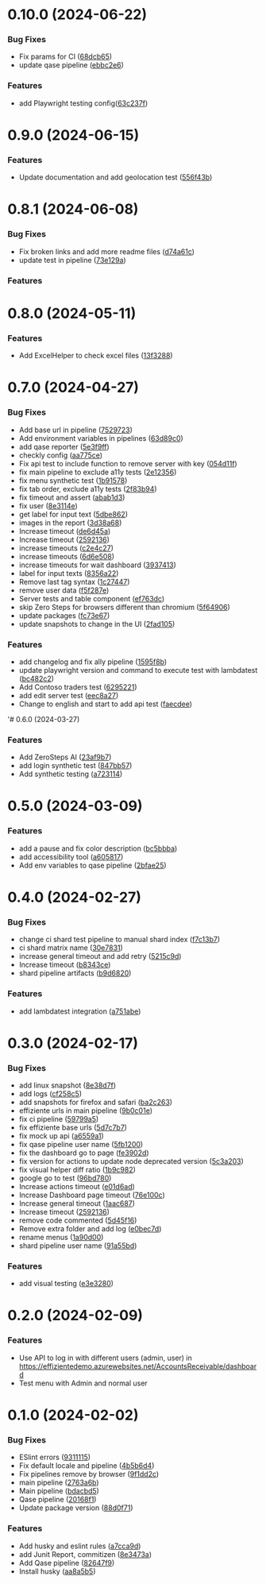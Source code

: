 # 0.10.0 (2024-06-22)

### Bug Fixes

- Fix params for CI ([68dcb65](https://github.com/apis3445/Playwright/commit/68dcb651347c6ae766da7ff2341c121fae9cf217))
- update qase pipeline ([ebbc2e6](https://github.com/apis3445/Playwright/commit/ebbc2e642592fc5991c7b3a49cefdf8f5351e690))

### Features

- add Playwright testing config([63c237f](https://github.com/apis3445/Playwright/commit/63c237f17dea34af18a0f0f459ac8c79d91f8e8b))

# 0.9.0 (2024-06-15)

### Features

- Update documentation and add geolocation test ([556f43b](https://github.com/apis3445/Playwright/commit/556f43b4904b8cfda20462e79cbaaea30d4931c4))

# 0.8.1 (2024-06-08)

### Bug Fixes

- Fix broken links and add more readme files ([d74a61c](https://github.com/apis3445/Playwright/commit/d74a61ccb179eecd2211f0298d95950efa32232d))
- update test in pipeline ([73e129a](https://github.com/apis3445/Playwright/commit/73e129a9fd39204049ea1e0272dc73dadad1b7f7))

### Features

# 0.8.0 (2024-05-11)

### Features

- Add ExcelHelper to check excel files ([13f3288](https://github.com/apis3445/PlaywrightFramework/commit/13f3288504831dec8ba765b8fbb61eb2c929a61a))

# 0.7.0 (2024-04-27)

### Bug Fixes

- Add base url in pipeline ([7529723](https://github.com/apis3445/PlaywrightFramework/commit/7529723b47c23004ae8b763e54bca234f640fd2d))
- Add environment variables in pipelines ([63d89c0](https://github.com/apis3445/PlaywrightFramework/commit/63d89c0cb2ca57332028e2f5dbf8ca7cf0645b4b))
- add qase reporter ([5e3f9ff](https://github.com/apis3445/PlaywrightFramework/commit/5e3f9ff50d18d9da6368a3e797acdacb6af4422c))
- checkly config ([aa775ce](https://github.com/apis3445/PlaywrightFramework/commit/aa775ce1d2feadd99c4f515270b4b6e22732954e))
- Fix api test to include function to remove server with key ([054d11f](https://github.com/apis3445/PlaywrightFramework/commit/054d11f4b28fa549408139abcada54165eece13a))
- fix main pipeline to exclude a11y tests ([2e12356](https://github.com/apis3445/PlaywrightFramework/commit/2e12356ecff3b1e877f4673520d0e8a47ce158d9))
- fix menu synthetic test ([1b91578](https://github.com/apis3445/PlaywrightFramework/commit/1b91578f35ab7d9c45a68cb2e8c50c35b67fc027))
- fix tab order, exclude a11y tests ([2f83b94](https://github.com/apis3445/PlaywrightFramework/commit/2f83b941b1e80b5c0085e2c735e6d770e0e13e25))
- fix timeout and assert ([abab1d3](https://github.com/apis3445/PlaywrightFramework/commit/abab1d3996a7c56c6540e5e6516d61800402d086))
- fix user ([8e3114e](https://github.com/apis3445/PlaywrightFramework/commit/8e3114e1ac3cfc464fd376cfaebbf089543d7b4e))
- get label for input text ([5dbe862](https://github.com/apis3445/PlaywrightFramework/commit/5dbe86213d387d62bb05f36a23f395dd98ab42c4))
- images in the report ([3d38a68](https://github.com/apis3445/PlaywrightFramework/commit/3d38a68a1fb79ff09aa892e7a97a8c7c8cc1c9ff))
- Increase timeout ([de6d45a](https://github.com/apis3445/PlaywrightFramework/commit/de6d45a86773ca8c553bc10340eeab5bca3ea686))
- Increase timeout ([2592136](https://github.com/apis3445/PlaywrightFramework/commit/25921366d37c8321fc52f9dceccd4fb17a5e4127))
- increase timeouts ([c2e4c27](https://github.com/apis3445/PlaywrightFramework/commit/c2e4c27ccb597c302756ce9a1fbb5aac226ea677))
- increase timeouts ([6d6e508](https://github.com/apis3445/PlaywrightFramework/commit/6d6e508e8413a5ea3e7159bbcc140cbaa31a7c48))
- increase timeouts for wait dashboard ([3937413](https://github.com/apis3445/PlaywrightFramework/commit/393741313738cfc85da3603b228f5bdff9f87271))
- label for input texts ([8356a22](https://github.com/apis3445/PlaywrightFramework/commit/8356a22cbc76760ebcaf88444f18ccf6114cd6dd))
- Remove last tag syntax ([1c27447](https://github.com/apis3445/PlaywrightFramework/commit/1c27447d0760a718574f714039521a4b11baacfe))
- remove user data ([f5f287e](https://github.com/apis3445/PlaywrightFramework/commit/f5f287ec8e27806ef9a2b2d56395f6fba27dae51))
- Server tests and table component ([ef763dc](https://github.com/apis3445/PlaywrightFramework/commit/ef763dcea8be387a4455148378234494c288cb98))
- skip Zero Steps for browsers different than chromium ([5f64906](https://github.com/apis3445/PlaywrightFramework/commit/5f6490613e24a209640cd23bb38e5dbd9fb81907))
- update packages ([fc73e67](https://github.com/apis3445/PlaywrightFramework/commit/fc73e67e02de7a70763670c19f0e69cdf6b0251d))
- update snapshots to change in the UI ([2fad105](https://github.com/apis3445/PlaywrightFramework/commit/2fad105e5ed728c9238fdc423c29be8522f39684))

### Features

- add changelog and fix ally pipeline ([1595f8b](https://github.com/apis3445/PlaywrightFramework/commit/1595f8bfe7b519cdb5dfada6007859319a2bf652))
- update playwright version and command to execute test with lambdatest ([bc482c2](https://github.com/apis3445/PlaywrightFramework/commit/bc482c2483833a052105e096a1217eda2e057383))
- Add Contoso traders test ([6295221](https://github.com/apis3445/PlaywrightFramework/commit/62952218f44760ca1c10863dd689375ce8a969af))
- add edit server test ([eec8a27](https://github.com/apis3445/PlaywrightFramework/commit/eec8a273a62b3f0044d60517f2247d5c15b528db))
- Change to english and start to add api test ([faecdee](https://github.com/apis3445/PlaywrightFramework/commit/faecdeead1a1358cd6d901394c1973e70a4e3cba))

'# 0.6.0 (2024-03-27)

### Features

- Add ZeroSteps AI ([23af9b7](https://github.com/apis3445/PlaywrightFramework/commit/23af9b78be439b3eaf0f0faee3edd2fc6f6875b2))
- add login synthetic test ([847bb57](https://github.com/apis3445/PlaywrightFramework/commit/847bb57c131fc916aaa97002c2a0759574f510e6))
- Add synthetic testing ([a723114](https://github.com/apis3445/PlaywrightFramework/commit/a723114fd2b320e6f1350903dd9048160e2eb433))

# 0.5.0 (2024-03-09)

### Features

- add a pause and fix color description ([bc5bbba](https://github.com/apis3445/PlaywrightFramework/commit/bc5bbba7e9cfaf96f3d7dcf712b182ab4d2f28c9))
- add accessibility tool ([a605817](https://github.com/apis3445/PlaywrightFramework/commit/a605817e03e65198abd6aaff30081c86e928d40d))
- Add env variables to qase pipeline ([2bfae25](https://github.com/apis3445/PlaywrightFramework/commit/2bfae255aa403c40c7259a16de89133f7405f88f))

# 0.4.0 (2024-02-27)

### Bug Fixes

- change ci shard test pipeline to manual shard index ([f7c13b7](https://github.com/apis3445/PlaywrightFramework/commit/f7c13b7966880dc15a4c90c08dc286151f31d8a8))
- ci shard matrix name ([30e7831](https://github.com/apis3445/PlaywrightFramework/commit/30e78312d8979b9e960c4b3d504edc9662469b6c))
- increase general timeout and add retry ([5215c9d](https://github.com/apis3445/PlaywrightFramework/commit/5215c9d74e810dd974425f782ecbaf21e8291bb3))
- Increase timeout ([b8343ce](https://github.com/apis3445/PlaywrightFramework/commit/b8343ce465f3e5ed905953f16ddc0476b4d9bcd9))
- shard pipeline artifacts ([b9d6820](https://github.com/apis3445/PlaywrightFramework/commit/b9d68207d4aa8163a1edd960a590e74791e4bcf2))

### Features

- add lambdatest integration ([a751abe](https://github.com/apis3445/PlaywrightFramework/commit/a751abecee103ef600b83ef7a9d8b6837bf36306))

# 0.3.0 (2024-02-17)

### Bug Fixes

- add linux snapshot ([8e38d7f](https://github.com/apis3445/PlaywrightFramework/commit/8e38d7fadbaf341b7290d840764d140867a42548))
- add logs ([cf258c5](https://github.com/apis3445/PlaywrightFramework/commit/cf258c51804d42402a234b279de03e6dfb33a09a))
- add snapshots for firefox and safari ([ba2c263](https://github.com/apis3445/PlaywrightFramework/commit/ba2c263edd7a21432880c83ffaaf34a5302db117))
- effiziente urls in main pipeline ([9b0c01e](https://github.com/apis3445/PlaywrightFramework/commit/9b0c01e1d8d880f3f05fc263dbacfebfdb817ea9))
- fix ci pipeline ([59799a5](https://github.com/apis3445/PlaywrightFramework/commit/59799a59bb3d27416e02c39668e0cb3d61a039fb))
- fix effiziente base urls ([5d7c7b7](https://github.com/apis3445/PlaywrightFramework/commit/5d7c7b7f65053106aa956dac7a43ac2362b16974))
- fix mock up api ([a6559a1](https://github.com/apis3445/PlaywrightFramework/commit/a6559a13f358652e9b3d89c49988b70a76b39f72))
- fix qase pipeline user name ([5fb1200](https://github.com/apis3445/PlaywrightFramework/commit/5fb12009cf74a9810f4a76f7853c87feb3fed256))
- fix the dashboard go to page ([fe3902d](https://github.com/apis3445/PlaywrightFramework/commit/fe3902d2eaa9459d70bd4ab9f3f1be47d97a67b4))
- fix version for actions to update node deprecated version ([5c3a203](https://github.com/apis3445/PlaywrightFramework/commit/5c3a2030331e23f27419950aacbdb0845869f1e4))
- fix visual helper diff ratio ([1b9c982](https://github.com/apis3445/PlaywrightFramework/commit/1b9c9822883f730a3d1b58a9d4e8595310f14093))
- google go to test ([96bd780](https://github.com/apis3445/PlaywrightFramework/commit/96bd78085b815f12f4b30a3a649ce25ecb1d824b))
- Increase actions timeout ([e01d6ad](https://github.com/apis3445/PlaywrightFramework/commit/e01d6ad3c1c5c2be0de792dacb32f25eb2cc716e))
- Increase Dashboard page timeout ([76e100c](https://github.com/apis3445/PlaywrightFramework/commit/76e100cff03295cda9735f0b4642c666b7d99433))
- Increase general timeout ([1aac687](https://github.com/apis3445/PlaywrightFramework/commit/1aac6877e750efa5fac11557c4bb8952b5040252))
- Increase timeout ([2592136](https://github.com/apis3445/PlaywrightFramework/commit/25921366d37c8321fc52f9dceccd4fb17a5e4127))
- remove code commented ([5d45f16](https://github.com/apis3445/PlaywrightFramework/commit/5d45f1655fcf97541743bf7d35b4329b6914e59e))
- Remove extra folder and add log ([e0bec7d](https://github.com/apis3445/PlaywrightFramework/commit/e0bec7d6df3221755cc7d50b79597c0c0fb2d9c3))
- rename menus ([1a90d00](https://github.com/apis3445/PlaywrightFramework/commit/1a90d005d1c3da5e8ca08524ebc3d5a3e4f23cd5))
- shard pipeline user name ([91a55bd](https://github.com/apis3445/PlaywrightFramework/commit/91a55bd285b1168e77024df8398f0e8f5ba4b1ae))

### Features

- add visual testing ([e3e3280](https://github.com/apis3445/PlaywrightFramework/commit/e3e3280f0e55299f690d6bf1aff0292e71cee853))

# 0.2.0 (2024-02-09)

### Features

- Use API to log in with different users (admin, user) in https://effizientedemo.azurewebsites.net/AccountsReceivable/dashboard
- Test menu with Admin and normal user

# 0.1.0 (2024-02-02)

### Bug Fixes

- ESlint errors ([9311115](https://github.com/apis3445/PlaywrightFramework/commit/931111565196224f46ce3c910f85c329035f1e84))
- Fix default locale and pipeline ([4b5b6d4](https://github.com/apis3445/PlaywrightFramework/commit/4b5b6d45c596b2c9f363e745903c7f5911b0f959))
- Fix pipelines remove by browser ([9f1dd2c](https://github.com/apis3445/PlaywrightFramework/commit/9f1dd2c7a8bdc5bb9b268ed006f093ef257f8bf5))
- main pipeline ([2763a6b](https://github.com/apis3445/PlaywrightFramework/commit/2763a6b3805d7061a2c94b47ee696ba536153ae1))
- Main pipeline ([bdacbd5](https://github.com/apis3445/PlaywrightFramework/commit/bdacbd5e50035eaa3da6343ee046fd7d05049922))
- Qase pipeline ([20168f1](https://github.com/apis3445/PlaywrightFramework/commit/20168f1e080e4bdb4cede38ffe40ba698b9da417))
- Update package version ([88d0f71](https://github.com/apis3445/PlaywrightFramework/commit/88d0f71c96f9ad39882c1abc0cca144fd6c0a8a3))

### Features

- Add husky and eslint rules ([a7cca9d](https://github.com/apis3445/PlaywrightFramework/commit/a7cca9d4442a566f36afd960de7c4adb6cb88d62))
- add Junit Report, commitizen ([8e3473a](https://github.com/apis3445/PlaywrightFramework/commit/8e3473ab831d25c28cb63e83435ad329b04d90ce))
- Add Qase pipeline ([82647f9](https://github.com/apis3445/PlaywrightFramework/commit/82647f98940e6b5ae45b271383aa582e94301751))
- Install husky ([aa8a5b5](https://github.com/apis3445/PlaywrightFramework/commit/aa8a5b524048194bfc7667b912c81e1e24aa8f26))
